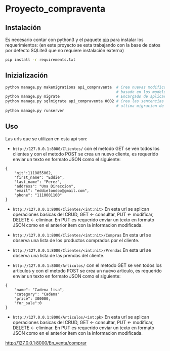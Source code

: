 # Proyecto_compraventa

## Instalación

Es necesario contar con python3 y el paquete [pip](https://pip.pypa.io/en/stable/) para instalar los requerimientos: (en este proyecto se esta trabajando con la base de datos por defecto SQLite3 que no requiere instalación externa)

```bash
pip install -r requirements.txt
```

## Inizialización 

```bash
python manage.py makemigrations api_compraventa  # Crea nuevas modificaciones 
                                                 # basado en los modelos ubicados en api_compraventa.models
python manage.py migrate                         # Encargado de aplicar las migraciones
python manage.py sqlmigrate api_compraventa 0002 # Crea las sentencias SQL para una migración '0002' es la 
                                                 # ultima migracion de api_compraventa.migrations
python manage.py runserver
```
## Uso

Las urls que se utilizan en esta api son:

- ```http://127.0.0.1:8000/Clientes/``` con el metodo GET se ven todos los clientes y con el metodo POST se crea un nuevo cliente, es requerido enviar un texto en formato JSON como el siguiente:

```
{
    "nit":1118855062,
    "first_name": "Eddie",
    "last_name": "Perez",
    "address": "Una Direccion",
    "email": "eddielondoo@gmail.com",
    "phone": "1110001100"
}
```

- ```http://127.0.0.1:8000/Clientes/<int:nit>``` En esta url se aplican operaciones basicas del CRUD, GET <- consultar, PUT <- modificar, DELETE <- eliminar. En PUT es requerido enviar un texto en formato JSON como en el anterior item con la informacion modificada.

- ```http://127.0.0.1:8000/Clientes/<int:nit>/Compras``` En esta url se observa una lista de los productos comprados por el cliente.

- ```http://127.0.0.1:8000/Clientes/<int:nit>/Prendas``` En esta url se observa una lista de las prendas del cliente.

- ```http://127.0.0.1:8000/Articulos/``` con el metodo GET se ven todos los articulos y con el metodo POST se crea un nuevo articulo, es requerido enviar un texto en formato JSON como el siguiente:

```
{
    "name": "Cadena lisa",
    "category": "Cadena"
    "price": 300000,
    "for_sale":0
}
```

- ```http://127.0.0.1:8000/Articulos/<int:pk>``` En esta url se aplican operaciones basicas del CRUD, GET <- consultar, PUT <- modificar, DELETE <- eliminar. En PUT es requerido enviar un texto en formato JSON como en el anterior item con la informacion modificada.





http://127.0.0.1:8000/En_venta/comprar
